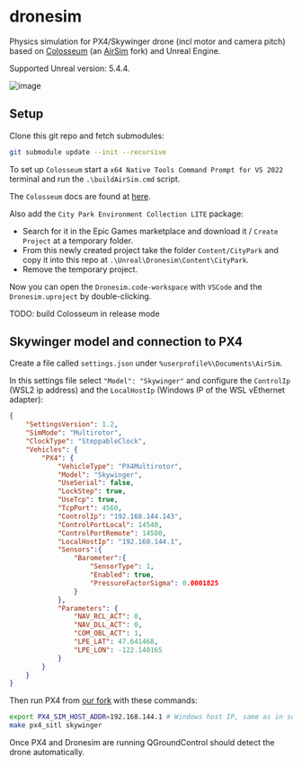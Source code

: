 # dronesim

Physics simulation for PX4/Skywinger drone (incl motor and camera pitch) based on [Colosseum](https://github.com/CodexLabsLLC/Colosseum) (an [AirSim](https://github.com/microsoft/AirSim) fork) and Unreal Engine.

Supported Unreal version: 5.4.4.

![image](https://github.com/user-attachments/assets/3ccbce1e-cc2e-4de2-8120-9cec06953977)


## Setup

Clone this git repo and fetch submodules:

```bash
git submodule update --init --recursive
```

To set up `Colosseum` start a `x64 Native Tools Command Prompt for VS 2022` terminal and run the `.\buildAirSim.cmd` script.

The `Colosseum` docs are found at [here](https://codexlabsllc.github.io/Colosseum/build_windows/).

Also add the `City Park Environment Collection LITE` package:
- Search for it in the Epic Games marketplace and download it / `Create Project` at a temporary folder.
- From this newly created project take the folder `Content/CityPark` and copy it into this repo at `.\Unreal\Dronesim\Content\CityPark`.
- Remove the temporary project.

Now you can open the `Dronesim.code-workspace` with `VSCode` and the `Dronesim.uproject` by double-clicking.

TODO: build Colosseum in release mode

## Skywinger model and connection to PX4

Create a file called `settings.json` under `%userprofile%\Documents\AirSim`.

In this settings file select `"Model": "Skywinger"` and configure the `ControlIp` (WSL2 ip address) and the `LocalHostIp` (Windows IP of the WSL vEthernet adapter): 

```json
{
    "SettingsVersion": 1.2,
    "SimMode": "Multirotor",
    "ClockType": "SteppableClock",
    "Vehicles": {
        "PX4": {
            "VehicleType": "PX4Multirotor",
			"Model": "Skywinger",
            "UseSerial": false,
            "LockStep": true,
            "UseTcp": true,
            "TcpPort": 4560,
            "ControlIp": "192.168.144.143",
            "ControlPortLocal": 14540,
            "ControlPortRemote": 14580,
            "LocalHostIp": "192.168.144.1",
            "Sensors":{
                "Barometer":{
                    "SensorType": 1,
                    "Enabled": true,
                    "PressureFactorSigma": 0.0001825
                }
            },
            "Parameters": {
                "NAV_RCL_ACT": 0,
                "NAV_DLL_ACT": 0,
                "COM_OBL_ACT": 1,
                "LPE_LAT": 47.641468,
                "LPE_LON": -122.140165
            }
        }
    }
}
```

Then run PX4 from [our fork](https://github.com/OceanSky-Technologies/PX4-Autopilot) with these commands:

```bash
export PX4_SIM_HOST_ADDR=192.168.144.1 # Windows host IP, same as in settings.json
make px4_sitl skywinger
```

Once PX4 and Dronesim are running QGroundControl should detect the drone automatically.
